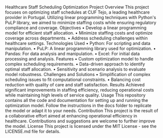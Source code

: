 Healthcare Staff Scheduling Optimization
Project Overview
This project focuses on optimizing staff schedules at CUF Tejo, a leading healthcare provider in Portugal. Utilizing linear programming techniques with Python's PuLP library, we aimed to minimize staffing costs while ensuring regulatory compliance and coverage.
Objectives
	•	Develop a linear programming model for efficient staff allocation.
	•	Minimize staffing costs and optimize coverage across departments.
	•	Address scheduling challenges within healthcare settings.
Technologies Used
	•	Python: For scripting and data manipulation.
	•	PuLP: A linear programming library used for optimization.
	•	Pandas: For data analysis and manipulation.
	•	Excel: For initial data processing and analysis.
Features
	•	Custom optimization model to handle complex scheduling requirements.
	•	Data-driven approach to identify optimal staff allocation.
	•	Sensitivity and scenario analysis to evaluate model robustness.
Challenges and Solutions
	•	Simplification of complex scheduling issues to fit computational constraints.
	•	Balancing cost reduction with quality of care and staff satisfaction.
Results
Achieved significant improvements in staffing efficiency, reducing operational costs while maintaining high levels of service quality.
Usage
This repository contains all the code and documentation for setting up and running the optimization model. Follow the instructions in the docs folder to replicate the model or adapt it to your needs.
Contribution
This project is the result of a collaborative effort aimed at enhancing operational efficiency in healthcare. Contributions and suggestions are welcome to further improve the model.
License
This project is licensed under the MIT License - see the LICENSE.md file for details.
